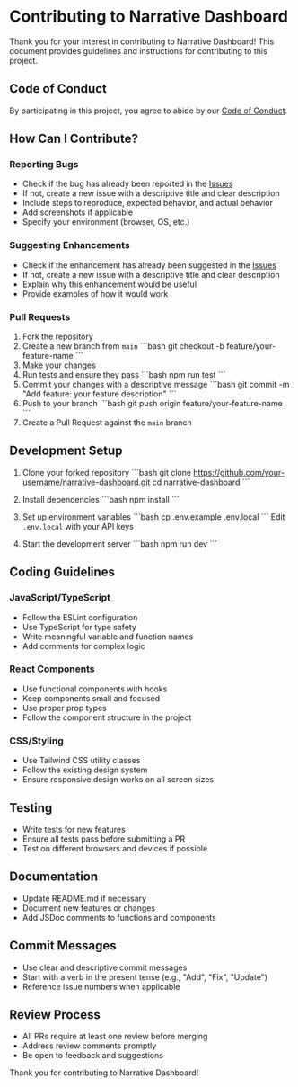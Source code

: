 # Contributing to Narrative Dashboard

Thank you for your interest in contributing to Narrative Dashboard! This document provides guidelines and instructions for contributing to this project.

## Code of Conduct

By participating in this project, you agree to abide by our [Code of Conduct](CODE_OF_CONDUCT.md).

## How Can I Contribute?

### Reporting Bugs

- Check if the bug has already been reported in the [Issues](https://github.com/your-username/narrative-dashboard/issues)
- If not, create a new issue with a descriptive title and clear description
- Include steps to reproduce, expected behavior, and actual behavior
- Add screenshots if applicable
- Specify your environment (browser, OS, etc.)

### Suggesting Enhancements

- Check if the enhancement has already been suggested in the [Issues](https://github.com/your-username/narrative-dashboard/issues)
- If not, create a new issue with a descriptive title and clear description
- Explain why this enhancement would be useful
- Provide examples of how it would work

### Pull Requests

1. Fork the repository
2. Create a new branch from `main`
   \`\`\`bash
   git checkout -b feature/your-feature-name
   \`\`\`
3. Make your changes
4. Run tests and ensure they pass
   \`\`\`bash
   npm run test
   \`\`\`
5. Commit your changes with a descriptive message
   \`\`\`bash
   git commit -m "Add feature: your feature description"
   \`\`\`
6. Push to your branch
   \`\`\`bash
   git push origin feature/your-feature-name
   \`\`\`
7. Create a Pull Request against the `main` branch

## Development Setup

1. Clone your forked repository
   \`\`\`bash
   git clone https://github.com/your-username/narrative-dashboard.git
   cd narrative-dashboard
   \`\`\`

2. Install dependencies
   \`\`\`bash
   npm install
   \`\`\`

3. Set up environment variables
   \`\`\`bash
   cp .env.example .env.local
   \`\`\`
   Edit `.env.local` with your API keys

4. Start the development server
   \`\`\`bash
   npm run dev
   \`\`\`

## Coding Guidelines

### JavaScript/TypeScript

- Follow the ESLint configuration
- Use TypeScript for type safety
- Write meaningful variable and function names
- Add comments for complex logic

### React Components

- Use functional components with hooks
- Keep components small and focused
- Use proper prop types
- Follow the component structure in the project

### CSS/Styling

- Use Tailwind CSS utility classes
- Follow the existing design system
- Ensure responsive design works on all screen sizes

## Testing

- Write tests for new features
- Ensure all tests pass before submitting a PR
- Test on different browsers and devices if possible

## Documentation

- Update README.md if necessary
- Document new features or changes
- Add JSDoc comments to functions and components

## Commit Messages

- Use clear and descriptive commit messages
- Start with a verb in the present tense (e.g., "Add", "Fix", "Update")
- Reference issue numbers when applicable

## Review Process

- All PRs require at least one review before merging
- Address review comments promptly
- Be open to feedback and suggestions

Thank you for contributing to Narrative Dashboard!
